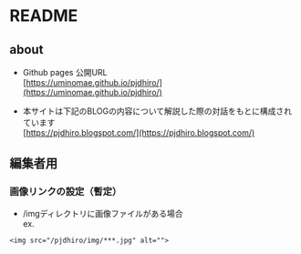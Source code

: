 # README

## about

- Github pages 公開URL  
[https://uminomae.github.io/pjdhiro/](https://uminomae.github.io/pjdhiro/)

- 本サイトは下記のBLOGの内容について解説した際の対話をもとに構成されています  
[https://pjdhiro.blogspot.com/](https://pjdhiro.blogspot.com/)

## 編集者用

### 画像リンクの設定（暫定）

- /imgディレクトリに画像ファイルがある場合  
ex.
```
<img src="/pjdhiro/img/***.jpg" alt="">
```

